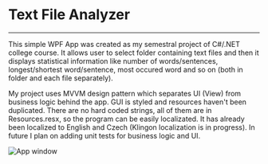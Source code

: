 # Text File Analyzer
-----------
This simple WPF App was created as my semestral project of C#/.NET college course. It allows user to select folder containing text files and then it displays statistical information like number of words/sentences, longest/shortest word/sentence, most occured word and so on (both in folder and each file separately).

My project uses MVVM design pattern which separates UI (View) from business logic behind the app. GUI is styled and resources haven't been duplicated. There are no hard coded strings, all of them are in Resources.resx, so the program can be easily localizated. It has already been localized to English and Czech (Klingon localization is in progress). In future I plan on adding unit tests for business logic and UI.

<img src="https://i.ibb.co/wyvNqQC/textfileanalyzer.png" alt="App window">
